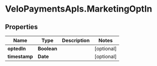 # VeloPaymentsApIs.MarketingOptIn

## Properties

Name | Type | Description | Notes
------------ | ------------- | ------------- | -------------
**optedIn** | **Boolean** |  | [optional] 
**timestamp** | **Date** |  | [optional] 


